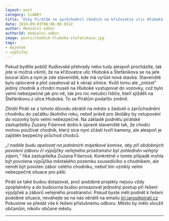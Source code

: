 ```yaml
---
layout: post
category: CLANKY
title: 'Díky Pirátům se zprůchodnil chodník na křižovatce ulic Hluboká a Štefánikova'
date: 2019-09-03T06:06:00.032Z
author: Mediální odbor
authorId: medialni.odbor
image: posts/chodnik-hluboka-stefanikova.jpg
tags: 
- majetek
- výpůjčky
---
```


Pokud bydlíte poblíž Kudlovské přehrady nebo tudy alespoň procházíte, tak jste si možná všimli, že na
křižovatce ulic Hluboká a Štefánikova se na jaře boural dům a nyní je zde staveniště, kde má vyrůst
nová stavba. Staveniště bylo oplocené a plot zasahoval až k okraji silnice. Kvůli tomu ale „zmizel“
jediný chodník a chodci museli na Hluboké vystupovat do vozovky, což bylo velmi nebezpečné jak pro
ně, tak pro nic netušící řidiče, kteří sjížděli na Štefánikovu z ulice Hluboká. To se Pirátům podařilo
změnit.

Zlínští Piráti se z tohoto důvodu obrátili na město s žádostí o zprůchodnění chodníku do začátku
školního roku, neboť právě pro školáky by vstupování do vozovky bylo velmi nebezpečné. Na základě
podnětu pirátské zastupitelky Zuzany Fišerové došlo k úpravě staveniště tak, že chodci mohou
používat chodník, který sice nyní zčásti tvoří kameny, ale alespoň je zajištěn bezpečný průchod
chodců.

*„I nadále budu apelovat na jednáních majetkové komise, aby při obdobných povolení záboru či
výpůjčky veřejného prostranství byl zohledněn veřejný zájem,“* říká zastupitelka Zuzana Fišerová.
Konkrétně v tomto případě mohla být povolena výpůjčka městského pozemku sousedícího s
chodníkem, ale neměl být povolen zábor celého chodníku, neboť tím vznikly velmi nebezpečné
situace pro pěší.

Piráti se také budou dotazovat, proč podobné projekty nejsou vždy zpoplatněny a do budoucna
budou prosazovat jednotný postup při řešení výpůjček a záborů veřejného prostranství.
Pokud byste měli podnět k řešení podobné situace, neváhejte se na nás obrátit na emailu <jiri.jaros@pirati.cz>
Pokusíme se předat vše k řešení příslušnému odboru. Město by mělo sloužit
občanům, nikoliv občané městu.

- - -
